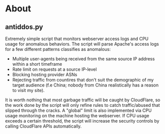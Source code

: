 # About

## antiddos.py

Extremely simple script that monitors webserver access logs and CPU usage for anomalous behaviors. The script will parse Apache's access logs for a few different patterns classifies as anomalous:

- Multiple user-agents being received from the same source IP address within a short timeframe
- Rate limit on requests at a source IP-level
- Blocking hosting provider ASNs
- Rejecting traffic from countires that don't suit the demographic of my target audience (f.e China; nobody from China realistically has a reason to visit my site).

It is worth nothing that most garbage traffic will be caught by CloudFlare, so the work done by the script will only refine rules to catch traffic/abused that slipped through the cracks. A "global" limit is also implemented via CPU usage monitoring on the machine hosting the webserver. If CPU usage exceeds a certain threshold, the script will increase the security controls by calling CloudFlare APIs automatically. 
